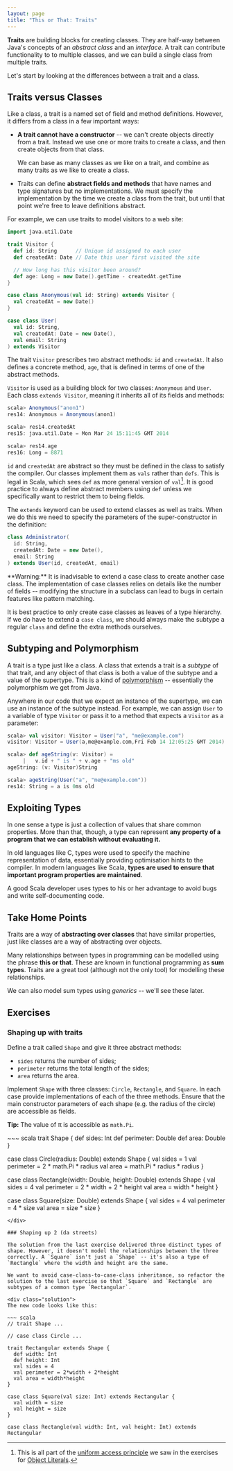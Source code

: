 ```yaml
---
layout: page
title: "This or That: Traits"
---
```


**Traits** are building blocks for creating classes. They are half-way between Java's concepts of an *abstract class* and an *interface*. A trait can contribute functionality to to multiple classes, and we can build a single class from multiple traits.

Let's start by looking at the differences between a trait and a class.

## Traits versus Classes

Like a class, a trait is a named set of field and method definitions. However, it differs from a class in a few important ways:

 - **A trait cannot have a constructor** -- we can't create objects directly from a trait. Instead we use one or more traits to create a class, and then create objects from that class.

   We can base as many classes as we like on a trait, and combine as many traits as we like to create a class.

 - Traits can define **abstract fields and methods** that have names and type signatures but no implementations. We must specify the implementation by the time we create a class from the trait, but until that point we're free to leave definitions abstract.

For example, we can use traits to model visitors to a web site:

~~~ scala
import java.util.Date

trait Visitor {
  def id: String      // Unique id assigned to each user
  def createdAt: Date // Date this user first visited the site

  // How long has this visitor been around?
  def age: Long = new Date().getTime - createdAt.getTime
}

case class Anonymous(val id: String) extends Visitor {
  val createdAt = new Date()
}

case class User(
  val id: String,
  val createdAt: Date = new Date(),
  val email: String
) extends Visitor
~~~

The trait `Visitor` prescribes two abstract methods: `id` and `createdAt`. It also defines a concrete method, `age`, that is defined in terms of one of the abstract methods.

`Visitor` is used as a building block for two classes: `Anonymous` and `User`. Each class `extends Visitor`, meaning it inherits all of its fields and methods:

~~~ scala
scala> Anonymous("anon1")
res14: Anonymous = Anonymous(anon1)

scala> res14.createdAt
res15: java.util.Date = Mon Mar 24 15:11:45 GMT 2014

scala> res14.age
res16: Long = 8871
~~~

`id` and `createdAt` are abstract so they must be defined in the class to satisfy the compiler. Our classes implement them as `vals` rather than `defs`. This is legal in Scala, which sees `def` as more general version of `val`[^uap]. It is good practice to always define abstract members using `def` unless we specifically want to restrict them to being fields.

The `extends` keyword can be used to extend classes as well as traits. When we do this we need to specify the parameters of the super-constructor in the definition:

~~~ scala
class Administrator(
  id: String,
  createdAt: Date = new Date(),
  email: String
) extends User(id, createdAt, email)
~~~

<div class="alert alert-warning">
**Warning:** It is inadvisable to extend a case class to create another case class. The implementation of case classes relies on details like the number of fields -- modifying the structure in a subclass can lead to bugs in certain features like pattern matching.

It is best practice to only create case classes as leaves of a type hierarchy. If we do have to extend a `case class`, we should always make the subtype a regular `class` and define the extra methods ourselves.
</div>

[^uap]: This is all part of the [uniform access principle] we saw in the exercises for [Object Literals](object-literals.html).

[uniform access principle]: http://en.wikipedia.org/wiki/Uniform_access_principle

## Subtyping and Polymorphism

A trait is a type just like a class. A class that extends a trait is a *subtype* of that trait, and any object of that class is both a value of the subtype and a value of the supertype. This is a kind of [polymorphism](http://en.wikipedia.org/wiki/Polymorphism_(computer_science)) -- essentially the polymorphism we get from Java.

Anywhere in our code that we expect an instance of the supertype, we can use an instance of the subtype instead. For example, we can assign `User` to a variable of type `Visitor` or pass it to a method that expects a `Visitor` as a parameter:

~~~ scala
scala> val visitor: Visitor = User("a", "me@example.com")
visitor: Visitor = User(a,me@example.com,Fri Feb 14 12:05:25 GMT 2014)

scala> def ageString(v: Visitor) =
     |   v.id + " is " + v.age + "ms old"
ageString: (v: Visitor)String

scala> ageString(User("a", "me@example.com"))
res14: String = a is 0ms old
~~~

## Exploiting Types

In one sense a type is just a collection of values that share common properties. More than that, though, a type can represent **any property of a program that we can establish without evaluating it.**

In old languages like C, types were used to specify the machine representation of data, essentially providing optimisation hints to the compiler. In modern languages like Scala, **types are used to ensure that important program properties are maintained**.

A good Scala developer uses types to his or her advantage to avoid bugs and write self-documenting code.

## Take Home Points

Traits are a way of **abstracting over classes** that have similar properties, just like classes are a way of abstracting over objects.

Many relationships between types in programming can be modelled using the phrase **this or that**. These are known in functional programming as **sum types**. Traits are a great tool (although not the only tool) for modelling these relationships.

We can also model sum types using *generics* -- we'll see these later.

## Exercises

### Shaping up with traits

Define a trait called `Shape` and give it three abstract methods:

 - `sides` returns the number of sides;
 - `perimeter` returns the total length of the sides;
 - `area` returns the area.

Implement `Shape` with three classes: `Circle`, `Rectangle`, and `Square`. In each case provide implementations of each of the three methods. Ensure that the main constructor parameters of each shape (e.g. the radius of the circle) are accessible as fields.

**Tip:** The value of &pi; is accessible as `math.Pi`.

<div class="solution">
~~~ scala
trait Shape {
  def sides: Int
  def perimeter: Double
  def area: Double
}

case class Circle(radius: Double) extends Shape {
  val sides = 1
  val perimeter = 2 * math.Pi * radius
  val area = math.Pi * radius * radius
}

case class Rectangle(width: Double, height: Double) extends Shape {
  val sides = 4
  val perimeter = 2 * width + 2 * height
  val area = width * height
}

case class Square(size: Double) extends Shape {
  val sides = 4
  val perimeter = 4 * size
  val area = size * size
}
~~~
</div>

### Shaping up 2 (da streets)

The solution from the last exercise delivered three distinct types of shape. However, it doesn't model the relationships between the three correctly. A `Square` isn't just a `Shape` -- it's also a type of `Rectangle` where the width and height are the same.

We want to avoid case-class-to-case-class inheritance, so refactor the solution to the last exercise so that `Square` and `Rectangle` are subtypes of a common type `Rectangular`.

<div class="solution">
The new code looks like this:

~~~ scala
// trait Shape ...

// case class Circle ...

trait Rectangular extends Shape {
  def width: Int
  def height: Int
  val sides = 4
  val perimeter = 2*width + 2*height
  val area = width*height
}

case class Square(val size: Int) extends Rectangular {
  val width = size
  val height = size
}

case class Rectangle(val width: Int, val height: Int) extends Rectangular
~~~
</div>
